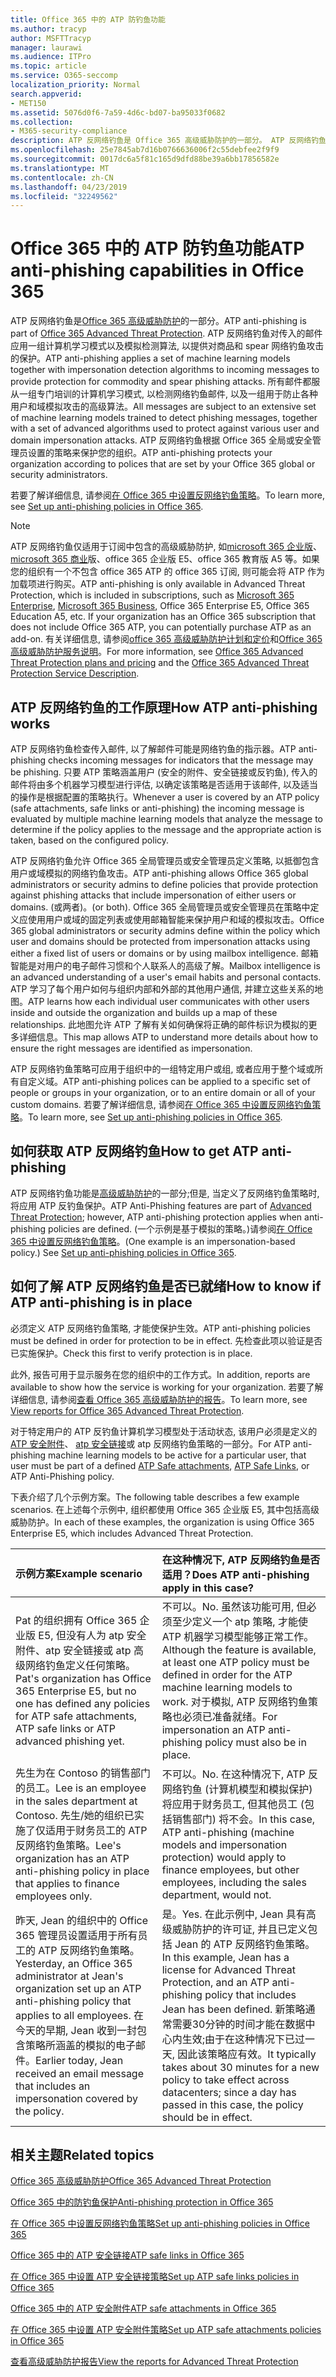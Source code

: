 ```yaml
---
title: Office 365 中的 ATP 防钓鱼功能
ms.author: tracyp
author: MSFTTracyp
manager: laurawi
ms.audience: ITPro
ms.topic: article
ms.service: O365-seccomp
localization_priority: Normal
search.appverid:
- MET150
ms.assetid: 5076d0f6-7a59-4d6c-bd07-ba95033f0682
ms.collection:
- M365-security-compliance
description: ATP 反网络钓鱼是 Office 365 高级威胁防护的一部分。 ATP 反网络钓鱼对传入的邮件应用一组计算机学习模式以及模拟检测算法, 以提供对商品和 spear 网络钓鱼攻击的保护。 所有邮件都服从一组专门培训的计算机学习模式, 以检测网络钓鱼邮件, 以及一组用于防止各种用户和域模拟攻击的高级算法。
ms.openlocfilehash: 25e7845ab7d16b0766636006f2c55debfee2f9f9
ms.sourcegitcommit: 0017dc6a5f81c165d9dfd88be39a6bb17856582e
ms.translationtype: MT
ms.contentlocale: zh-CN
ms.lasthandoff: 04/23/2019
ms.locfileid: "32249562"
---
```

# <a name="atp-anti-phishing-capabilities-in-office-365"></a><span data-ttu-id="5e3fd-105">Office 365 中的 ATP 防钓鱼功能</span><span class="sxs-lookup"><span data-stu-id="5e3fd-105">ATP anti-phishing capabilities in Office 365</span></span>

<span data-ttu-id="5e3fd-106">ATP 反网络钓鱼是[Office 365 高级威胁防护](office-365-atp.md)的一部分。</span><span class="sxs-lookup"><span data-stu-id="5e3fd-106">ATP anti-phishing is part of [Office 365 Advanced Threat Protection](office-365-atp.md).</span></span> <span data-ttu-id="5e3fd-107">ATP 反网络钓鱼对传入的邮件应用一组计算机学习模式以及模拟检测算法, 以提供对商品和 spear 网络钓鱼攻击的保护。</span><span class="sxs-lookup"><span data-stu-id="5e3fd-107">ATP anti-phishing applies a set of machine learning models together with impersonation detection algorithms to incoming messages to provide protection for commodity and spear phishing attacks.</span></span> <span data-ttu-id="5e3fd-108">所有邮件都服从一组专门培训的计算机学习模式, 以检测网络钓鱼邮件, 以及一组用于防止各种用户和域模拟攻击的高级算法。</span><span class="sxs-lookup"><span data-stu-id="5e3fd-108">All messages are subject to an extensive set of machine learning models trained to detect phishing messages, together with a set of advanced algorithms used to protect against various user and domain impersonation attacks.</span></span> <span data-ttu-id="5e3fd-109">ATP 反网络钓鱼根据 Office 365 全局或安全管理员设置的策略来保护您的组织。</span><span class="sxs-lookup"><span data-stu-id="5e3fd-109">ATP anti-phishing protects your organization according to polices that are set by your Office 365 global or security administrators.</span></span>
  
<span data-ttu-id="5e3fd-110">若要了解详细信息, 请参阅[在 Office 365 中设置反网络钓鱼策略](set-up-anti-phishing-policies.md)。</span><span class="sxs-lookup"><span data-stu-id="5e3fd-110">To learn more, see [Set up anti-phishing policies in Office 365](set-up-anti-phishing-policies.md).</span></span>
  
> [!NOTE]
> <span data-ttu-id="5e3fd-111">ATP 反网络钓鱼仅适用于订阅中包含的高级威胁防护, 如[microsoft 365 企业版](https://www.microsoft.com/microsoft-365/enterprise/home)、 [microsoft 365 商业](https://www.microsoft.com/microsoft-365/business)版、office 365 企业版 E5、office 365 教育版 A5 等。如果您的组织有一个不包含 office 365 ATP 的 office 365 订阅, 则可能会将 ATP 作为加载项进行购买。</span><span class="sxs-lookup"><span data-stu-id="5e3fd-111">ATP anti-phishing is only available in Advanced Threat Protection, which is included in subscriptions, such as [Microsoft 365 Enterprise](https://www.microsoft.com/microsoft-365/enterprise/home), [Microsoft 365 Business](https://www.microsoft.com/microsoft-365/business), Office 365 Enterprise E5, Office 365 Education A5, etc. If your organization has an Office 365 subscription that does not include Office 365 ATP, you can potentially purchase ATP as an add-on.</span></span> <span data-ttu-id="5e3fd-112">有关详细信息, 请参阅[office 365 高级威胁防护计划和定价](https://products.office.com/exchange/advance-threat-protection)和[Office 365 高级威胁防护服务说明](https://docs.microsoft.com/office365/servicedescriptions/office-365-advanced-threat-protection-service-description)。</span><span class="sxs-lookup"><span data-stu-id="5e3fd-112">For more information, see [Office 365 Advanced Threat Protection plans and pricing](https://products.office.com/exchange/advance-threat-protection) and the [Office 365 Advanced Threat Protection Service Description](https://docs.microsoft.com/office365/servicedescriptions/office-365-advanced-threat-protection-service-description).</span></span>

## <a name="how-atp-anti-phishing-works"></a><span data-ttu-id="5e3fd-113">ATP 反网络钓鱼的工作原理</span><span class="sxs-lookup"><span data-stu-id="5e3fd-113">How ATP anti-phishing works</span></span>

<span data-ttu-id="5e3fd-114">ATP 反网络钓鱼检查传入邮件, 以了解邮件可能是网络钓鱼的指示器。</span><span class="sxs-lookup"><span data-stu-id="5e3fd-114">ATP anti-phishing checks incoming messages for indicators that the message may be phishing.</span></span> <span data-ttu-id="5e3fd-115">只要 ATP 策略涵盖用户 (安全的附件、安全链接或反钓鱼), 传入的邮件将由多个机器学习模型进行评估, 以确定该策略是否适用于该邮件, 以及适当的操作是根据配置的策略执行。</span><span class="sxs-lookup"><span data-stu-id="5e3fd-115">Whenever a user is covered by an ATP policy (safe attachments, safe links or anti-phishing) the incoming message is evaluated by multiple machine learning models that analyze the message to determine if the policy applies to the message and the appropriate action is taken, based on the configured policy.</span></span>
  
<span data-ttu-id="5e3fd-116">ATP 反网络钓鱼允许 Office 365 全局管理员或安全管理员定义策略, 以抵御包含用户或域模拟的网络钓鱼攻击。</span><span class="sxs-lookup"><span data-stu-id="5e3fd-116">ATP anti-phishing allows Office 365 global administrators or security admins to define policies that provide protection against phishing attacks that include impersonation of either users or domains.</span></span> <span data-ttu-id="5e3fd-117">(或两者)。</span><span class="sxs-lookup"><span data-stu-id="5e3fd-117">(or both).</span></span> <span data-ttu-id="5e3fd-118">Office 365 全局管理员或安全管理员在策略中定义应使用用户或域的固定列表或使用邮箱智能来保护用户和域的模拟攻击。</span><span class="sxs-lookup"><span data-stu-id="5e3fd-118">Office 365 global administrators or security admins define within the policy which user and domains should be protected from impersonation attacks using either a fixed list of users or domains or by using mailbox intelligence.</span></span> <span data-ttu-id="5e3fd-119">邮箱智能是对用户的电子邮件习惯和个人联系人的高级了解。</span><span class="sxs-lookup"><span data-stu-id="5e3fd-119">Mailbox intelligence is an advanced understanding of a user's email habits and personal contacts.</span></span> <span data-ttu-id="5e3fd-120">ATP 学习了每个用户如何与组织内部和外部的其他用户通信, 并建立这些关系的地图。</span><span class="sxs-lookup"><span data-stu-id="5e3fd-120">ATP learns how each individual user communicates with other users inside and outside the organization and builds up a map of these relationships.</span></span> <span data-ttu-id="5e3fd-121">此地图允许 ATP 了解有关如何确保将正确的邮件标识为模拟的更多详细信息。</span><span class="sxs-lookup"><span data-stu-id="5e3fd-121">This map allows ATP to understand more details about how to ensure the right messages are identified as impersonation.</span></span>
  
<span data-ttu-id="5e3fd-122">ATP 反网络钓鱼策略可应用于组织中的一组特定用户或组, 或者应用于整个域或所有自定义域。</span><span class="sxs-lookup"><span data-stu-id="5e3fd-122">ATP anti-phishing polices can be applied to a specific set of people or groups in your organization, or to an entire domain or all of your custom domains.</span></span> <span data-ttu-id="5e3fd-123">若要了解详细信息, 请参阅[在 Office 365 中设置反网络钓鱼策略](set-up-anti-phishing-policies.md)。</span><span class="sxs-lookup"><span data-stu-id="5e3fd-123">To learn more, see [Set up anti-phishing policies in Office 365](set-up-anti-phishing-policies.md).</span></span>
  
## <a name="how-to-get-atp-anti-phishing"></a><span data-ttu-id="5e3fd-124">如何获取 ATP 反网络钓鱼</span><span class="sxs-lookup"><span data-stu-id="5e3fd-124">How to get ATP anti-phishing</span></span>

<span data-ttu-id="5e3fd-125">ATP 反网络钓鱼功能是[高级威胁防护](office-365-atp.md)的一部分;但是, 当定义了反网络钓鱼策略时, 将应用 ATP 反钓鱼保护。</span><span class="sxs-lookup"><span data-stu-id="5e3fd-125">ATP Anti-Phishing features are part of [Advanced Threat Protection](office-365-atp.md); however, ATP anti-phishing protection applies when anti-phishing policies are defined.</span></span> <span data-ttu-id="5e3fd-126">(一个示例是基于模拟的策略。)请参阅[在 Office 365 中设置反网络钓鱼策略](set-up-anti-phishing-policies.md)。</span><span class="sxs-lookup"><span data-stu-id="5e3fd-126">(One example is an impersonation-based policy.) See [Set up anti-phishing policies in Office 365](set-up-anti-phishing-policies.md).</span></span>
  
## <a name="how-to-know-if-atp-anti-phishing-is-in-place"></a><span data-ttu-id="5e3fd-127">如何了解 ATP 反网络钓鱼是否已就绪</span><span class="sxs-lookup"><span data-stu-id="5e3fd-127">How to know if ATP anti-phishing is in place</span></span>

<span data-ttu-id="5e3fd-128">必须定义 ATP 反网络钓鱼策略, 才能使保护生效。</span><span class="sxs-lookup"><span data-stu-id="5e3fd-128">ATP anti-phishing policies must be defined in order for protection to be in effect.</span></span> <span data-ttu-id="5e3fd-129">先检查此项以验证是否已实施保护。</span><span class="sxs-lookup"><span data-stu-id="5e3fd-129">Check this first to verify protection is in place.</span></span>

<span data-ttu-id="5e3fd-130">此外, 报告可用于显示服务在您的组织中的工作方式。</span><span class="sxs-lookup"><span data-stu-id="5e3fd-130">In addition, reports are available to show how the service is working for your organization.</span></span> <span data-ttu-id="5e3fd-131">若要了解详细信息, 请参阅[查看 Office 365 高级威胁防护的报告](view-reports-for-atp.md)。</span><span class="sxs-lookup"><span data-stu-id="5e3fd-131">To learn more, see [View reports for Office 365 Advanced Threat Protection](view-reports-for-atp.md).</span></span>

<span data-ttu-id="5e3fd-132">对于特定用户的 ATP 反钓鱼计算机学习模型处于活动状态, 该用户必须是定义的[ATP 安全附件](atp-safe-attachments.md)、 [atp 安全链接](atp-safe-links.md)或 atp 反网络钓鱼策略的一部分。</span><span class="sxs-lookup"><span data-stu-id="5e3fd-132">For ATP anti-phishing machine learning models to be active for a particular user, that user must be part of a defined [ATP Safe attachments](atp-safe-attachments.md), [ATP Safe Links](atp-safe-links.md), or ATP Anti-Phishing policy.</span></span> 

<span data-ttu-id="5e3fd-133">下表介绍了几个示例方案。</span><span class="sxs-lookup"><span data-stu-id="5e3fd-133">The following table describes a few example scenarios.</span></span> <span data-ttu-id="5e3fd-134">在上述每个示例中, 组织都使用 Office 365 企业版 E5, 其中包括高级威胁防护。</span><span class="sxs-lookup"><span data-stu-id="5e3fd-134">In each of these examples, the organization is using Office 365 Enterprise E5, which includes Advanced Threat Protection.</span></span>
  
|<span data-ttu-id="5e3fd-135">**示例方案**</span><span class="sxs-lookup"><span data-stu-id="5e3fd-135">**Example scenario**</span></span>|<span data-ttu-id="5e3fd-136">**在这种情况下, ATP 反网络钓鱼是否适用？**</span><span class="sxs-lookup"><span data-stu-id="5e3fd-136">**Does ATP anti-phishing apply in this case?**</span></span>|
|:-----|:-----|
|<span data-ttu-id="5e3fd-137">Pat 的组织拥有 Office 365 企业版 E5, 但没有人为 atp 安全附件、atp 安全链接或 atp 高级网络钓鱼定义任何策略。</span><span class="sxs-lookup"><span data-stu-id="5e3fd-137">Pat's organization has Office 365 Enterprise E5, but no one has defined any policies for ATP safe attachments, ATP safe links or ATP advanced phishing yet.</span></span>|<span data-ttu-id="5e3fd-138">不可以。</span><span class="sxs-lookup"><span data-stu-id="5e3fd-138">No.</span></span> <span data-ttu-id="5e3fd-139">虽然该功能可用, 但必须至少定义一个 atp 策略, 才能使 ATP 机器学习模型能够正常工作。</span><span class="sxs-lookup"><span data-stu-id="5e3fd-139">Although the feature is available, at least one ATP policy must be defined in order for the ATP machine learning models to work.</span></span> <span data-ttu-id="5e3fd-140">对于模拟, ATP 反网络钓鱼策略也必须已准备就绪。</span><span class="sxs-lookup"><span data-stu-id="5e3fd-140">For impersonation an ATP anti-phishing policy must also be in place.</span></span>|
|<span data-ttu-id="5e3fd-141">先生为在 Contoso 的销售部门的员工。</span><span class="sxs-lookup"><span data-stu-id="5e3fd-141">Lee is an employee in the sales department at Contoso.</span></span> <span data-ttu-id="5e3fd-142">先生/她的组织已实施了仅适用于财务员工的 ATP 反网络钓鱼策略。</span><span class="sxs-lookup"><span data-stu-id="5e3fd-142">Lee's organization has an ATP anti-phishing policy in place that applies to finance employees only.</span></span>|<span data-ttu-id="5e3fd-143">不可以。</span><span class="sxs-lookup"><span data-stu-id="5e3fd-143">No.</span></span> <span data-ttu-id="5e3fd-144">在这种情况下, ATP 反网络钓鱼 (计算机模型和模拟保护) 将应用于财务员工, 但其他员工 (包括销售部门) 将不会。</span><span class="sxs-lookup"><span data-stu-id="5e3fd-144">In this case, ATP anti-phishing (machine models and impersonation protection) would apply to finance employees, but other employees, including the sales department, would not.</span></span>|
|<span data-ttu-id="5e3fd-145">昨天, Jean 的组织中的 Office 365 管理员设置适用于所有员工的 ATP 反网络钓鱼策略。</span><span class="sxs-lookup"><span data-stu-id="5e3fd-145">Yesterday, an Office 365 administrator at Jean's organization set up an ATP anti-phishing policy that applies to all employees.</span></span> <span data-ttu-id="5e3fd-146">在今天的早期, Jean 收到一封包含策略所涵盖的模拟的电子邮件。</span><span class="sxs-lookup"><span data-stu-id="5e3fd-146">Earlier today, Jean received an email message that includes an impersonation covered by the policy.</span></span>|<span data-ttu-id="5e3fd-147">是。</span><span class="sxs-lookup"><span data-stu-id="5e3fd-147">Yes.</span></span> <span data-ttu-id="5e3fd-148">在此示例中, Jean 具有高级威胁防护的许可证, 并且已定义包括 Jean 的 ATP 反网络钓鱼策略。</span><span class="sxs-lookup"><span data-stu-id="5e3fd-148">In this example, Jean has a license for Advanced Threat Protection, and an ATP anti-phishing policy that includes Jean has been defined.</span></span> <span data-ttu-id="5e3fd-149">新策略通常需要30分钟的时间才能在数据中心内生效;由于在这种情况下已过一天, 因此该策略应有效。</span><span class="sxs-lookup"><span data-stu-id="5e3fd-149">It typically takes about 30 minutes for a new policy to take effect across datacenters; since a day has passed in this case, the policy should be in effect.</span></span>|

## <a name="related-topics"></a><span data-ttu-id="5e3fd-150">相关主题</span><span class="sxs-lookup"><span data-stu-id="5e3fd-150">Related topics</span></span>

[<span data-ttu-id="5e3fd-151">Office 365 高级威胁防护</span><span class="sxs-lookup"><span data-stu-id="5e3fd-151">Office 365 Advanced Threat Protection</span></span>](office-365-atp.md)
  
[<span data-ttu-id="5e3fd-152">Office 365 中的防钓鱼保护</span><span class="sxs-lookup"><span data-stu-id="5e3fd-152">Anti-phishing protection in Office 365</span></span>](anti-phishing-protection.md)
  
[<span data-ttu-id="5e3fd-153">在 Office 365 中设置反网络钓鱼策略</span><span class="sxs-lookup"><span data-stu-id="5e3fd-153">Set up anti-phishing policies in Office 365</span></span>](set-up-anti-phishing-policies.md)
  
[<span data-ttu-id="5e3fd-154">Office 365 中的 ATP 安全链接</span><span class="sxs-lookup"><span data-stu-id="5e3fd-154">ATP safe links in Office 365</span></span>](atp-safe-links.md)
  
[<span data-ttu-id="5e3fd-155">在 Office 365 中设置 ATP 安全链接策略</span><span class="sxs-lookup"><span data-stu-id="5e3fd-155">Set up ATP safe links policies in Office 365</span></span>](set-up-atp-safe-links-policies.md)
  
[<span data-ttu-id="5e3fd-156">Office 365 中的 ATP 安全附件</span><span class="sxs-lookup"><span data-stu-id="5e3fd-156">ATP safe attachments in Office 365</span></span>](atp-safe-attachments.md)
  
[<span data-ttu-id="5e3fd-157">在 Office 365 中设置 ATP 安全附件策略</span><span class="sxs-lookup"><span data-stu-id="5e3fd-157">Set up ATP safe attachments policies in Office 365</span></span>](set-up-atp-safe-attachments-policies.md)
  
[<span data-ttu-id="5e3fd-158">查看高级威胁防护报告</span><span class="sxs-lookup"><span data-stu-id="5e3fd-158">View the reports for Advanced Threat Protection</span></span>](view-reports-for-atp.md)
